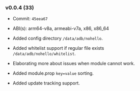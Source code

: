 ### v0.0.4 (33)

- Commit: `45eea67`
- ABI(s): arm64-v8a, armeabi-v7a, x86, x86_64

- Added config directory `/data/adb/nohello`.
- Added whitelist support if regular file exists `/data/adb/nohello/whitelist`.
- Elaborating more about issues when module cannot work.
- Added module.prop `key=value` sorting.
- Added update tracking support.